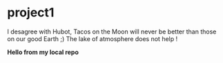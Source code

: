 # project1

I desagree with Hubot, Tacos on the Moon will never be better than those on our good Earth ;) The lake of atmosphere does not help !

**Hello from my local repo** 
